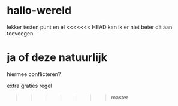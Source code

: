 # hallo-wereld
lekker testen punt en el
<<<<<<< HEAD
kan ik er niet beter dit aan toevoegen


ja of deze natuurlijk
=======
hiermee conflicteren?

extra graties regel
>>>>>>> master
